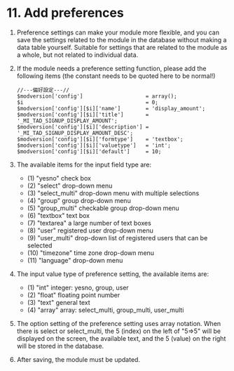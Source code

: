 # 11. Add preferences



1. Preference settings can make your module more flexible, and you can save the settings related to the module in the database without making a data table yourself. Suitable for settings that are related to the module as a whole, but not related to individual data.
2. If the module needs a preference setting function, please add the following items \(the constant needs to be quoted here to be normal!\)

   ```text
   //---偏好設定---//
   $modversion['config']                    = array();
   $i                                       = 0;
   $modversion['config'][$i]['name']        = 'display_amount';
   $modversion['config'][$i]['title']       = '_MI_TAD_SIGNUP_DISPLAY_AMOUNT';
   $modversion['config'][$i]['description'] = '_MI_TAD_SIGNUP_DISPLAY_AMOUNT_DESC';
   $modversion['config'][$i]['formtype']    = 'textbox';
   $modversion['config'][$i]['valuetype']   = 'int';
   $modversion['config'][$i]['default']     = 10;
   ```

3. The available items for the input field type are:
   * \(1\) "yesno" check box
   * \(2\) "select" drop-down menu
   * \(3\) "select\_multi" drop-down menu with multiple selections
   * \(4\) "group" group drop-down menu
   * \(5\) "group\_multi" checkable group drop-down menu
   * \(6\) "textbox" text box
   * \(7\) "textarea" a large number of text boxes
   * \(8\) "user" registered user drop-down menu
   * \(9\) "user\_multi" drop-down list of registered users that can be selected
   * \(10\) "timezone" time zone drop-down menu
   * \(11\) "language" drop-down menu
4. The input value type of preference setting, the available items are:
   * \(1\) "int" integer: yesno, group, user
   * \(2\) "float" floating point number
   * \(3\) "text" general text
   * \(4\) "array" array: select\_multi, group\_multi, user\_multi
5. The option setting of the preference setting uses array notation. When there is select or select\_multi, the 5 \(index\) on the left of "5=&gt;5" will be displayed on the screen, the available text, and the 5 \(value\) on the right will be stored in the database.
6. After saving, the module must be updated.

